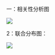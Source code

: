 一：相关性分析图

![](/Users/pengxb/Documents/project/python_ai/project/矿物分析/files/相关系数1.png)

2：联合分布图：

![](/Users/pengxb/Documents/project/python_ai/project/矿物分析/files/联合分布图基础.png)


